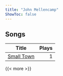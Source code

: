 ```yaml
---
title: "John Mellencamp"
ShowToc: false
---
```


## Songs
Title | Plays 
----- | -----: 
[Small Town](/songs/small-town) | 1

{{< more >}}